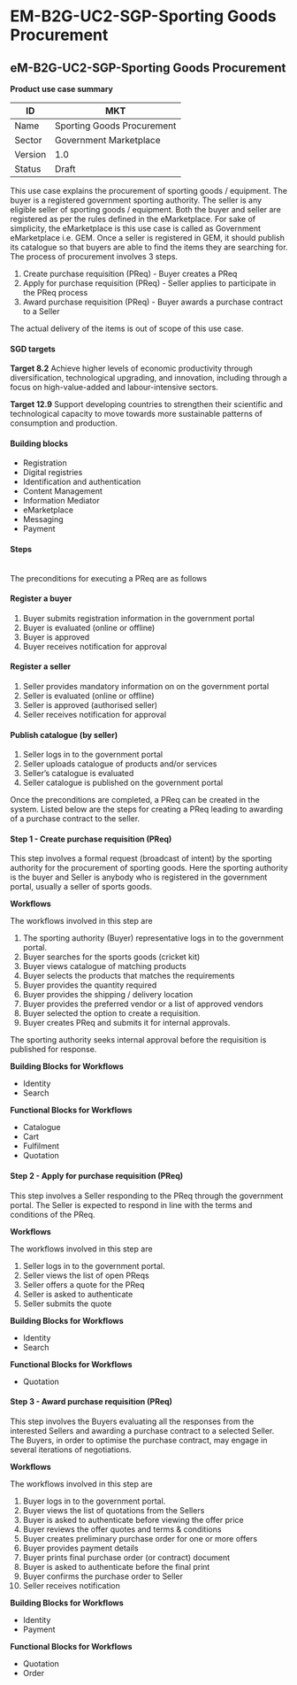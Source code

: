 # EM-B2G-UC2-SGP-Sporting Goods Procurement

## eM-B2G-UC2-SGP-Sporting Goods Procurement

**Product use case summary**

| ID      | MKT                        |
| ------- | -------------------------- |
| Name    | Sporting Goods Procurement |
| Sector  | Government Marketplace     |
| Version | 1.0                        |
| Status  | Draft                      |

This use case explains the procurement of sporting goods / equipment. The buyer is a registered government sporting authority. The seller is any eligible seller of sporting goods / equipment. Both the buyer and seller are registered as per the rules defined in the eMarketplace. For sake of simplicity, the eMarketplace is this use case is called as Government eMarketplace i.e. GEM. Once a seller is registered in GEM, it should publish its catalogue so that buyers are able to find the items they are searching for. The process of procurement involves 3 steps.

1. Create purchase requisition (PReq) - Buyer creates a PReq
2. Apply for purchase requisition (PReq) - Seller applies to participate in the PReq process
3. Award purchase requisition (PReq) - Buyer awards a purchase contract to a Seller

The actual delivery of the items is out of scope of this use case.

#### SGD targets

**Target 8.2** Achieve higher levels of economic productivity through diversification, technological upgrading, and innovation, including through a focus on high-value-added and labour-intensive sectors.

**Target 12.9** Support developing countries to strengthen their scientific and technological capacity to move towards more sustainable patterns of consumption and production.

#### Building blocks

* Registration
* Digital registries
* Identification and authentication
* Content Management
* Information Mediator
* eMarketplace
* Messaging
* Payment

#### Steps

\
The preconditions for executing a PReq are as follows

#### Register a buyer

1. Buyer submits registration information in the government portal
2. Buyer is evaluated (online or offline)
3. Buyer is approved
4. Buyer receives notification for approval

#### Register a seller

1. Seller provides mandatory information on on the government portal
2. Seller is evaluated (online or offline)
3. Seller is approved (authorised seller)
4. Seller receives notification for approval

#### Publish catalogue (by seller)

1. Seller logs in to the government portal
2. Seller uploads catalogue of products and/or services
3. Seller’s catalogue is evaluated
4. Seller catalogue is published on the government portal

Once the preconditions are completed, a PReq can be created in the system. Listed below are the steps for creating a PReq leading to awarding of a purchase contract to the seller.

#### Step 1 - Create purchase requisition (PReq)

This step involves a formal request (broadcast of intent) by the sporting authority for the procurement of sporting goods. Here the sporting authority is the buyer and Seller is anybody who is registered in the government portal, usually a seller of sports goods.

**Workflows**

The workflows involved in this step are

1. The sporting authority (Buyer) representative logs in to the government portal.
2. Buyer searches for the sports goods (cricket kit)
3. Buyer views catalogue of matching products
4. Buyer selects the products that matches the requirements
5. Buyer provides the quantity required
6. Buyer provides the shipping / delivery location
7. Buyer provides the preferred vendor or a list of approved vendors
8. Buyer selected the option to create a requisition.
9. Buyer creates PReq and submits it for internal approvals.

The sporting authority seeks internal approval before the requisition is published for response.

**Building Blocks for Workflows**

* Identity
* Search

**Functional Blocks for Workflows**

* Catalogue
* Cart
* Fulfilment
* Quotation



#### Step 2 - Apply for purchase requisition (PReq)

This step involves a Seller responding to the PReq through the government portal. The Seller is expected to respond in line with the terms and conditions of the PReq.

**Workflows**

The workflows involved in this step are

1. Seller logs in to the government portal.
2. Seller views the list of open PReqs
3. Seller offers a quote for the PReq
4. Seller is asked to authenticate
5. Seller submits the quote

**Building Blocks for Workflows**

* Identity
* Search

**Functional Blocks for Workflows**

* Quotation



#### Step 3 - Award purchase requisition (PReq)

This step involves the Buyers evaluating all the responses from the interested Sellers and awarding a purchase contract to a selected Seller. The Buyers, in order to optimise the purchase contract, may engage in several iterations of negotiations.

**Workflows**

The workflows involved in this step are

1. Buyer logs in to the government portal.
2. Buyer views the list of quotations from the Sellers
3. Buyer is asked to authenticate before viewing the offer price
4. Buyer reviews the offer quotes and terms & conditions
5. Buyer creates preliminary purchase order for one or more offers
6. Buyer provides payment details
7. Buyer prints final purchase order (or contract) document
8. Buyer is asked to authenticate before the final print
9. Buyer confirms the purchase order to Seller
10. Seller receives notification

**Building Blocks for Workflows**

* Identity
* Payment

**Functional Blocks for Workflows**

* Quotation
* Order



###
